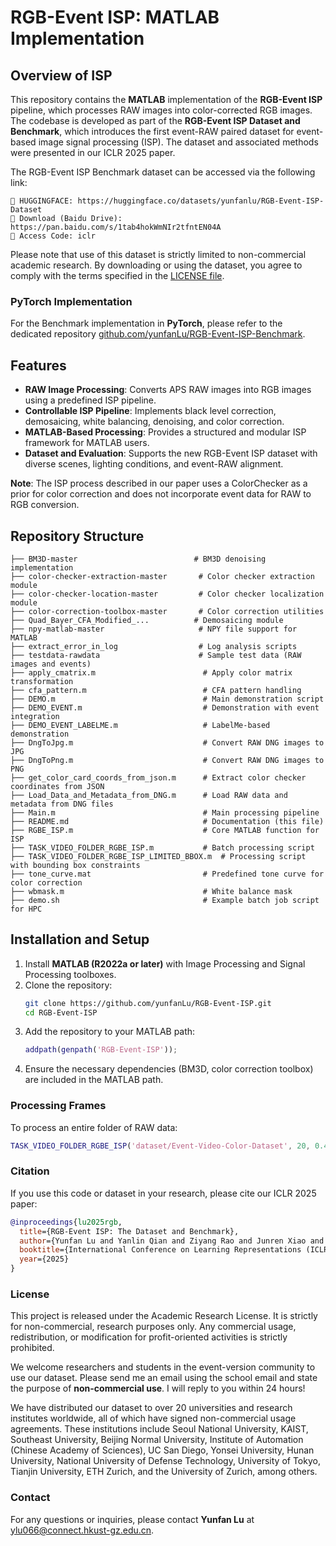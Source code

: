 # RGB-Event ISP: MATLAB Implementation

## Overview of ISP
This repository contains the **MATLAB** implementation of the **RGB-Event ISP** pipeline, which processes RAW images into color-corrected RGB images. The codebase is developed as part of the **RGB-Event ISP Dataset and Benchmark**, which introduces the first event-RAW paired dataset for event-based image signal processing (ISP). The dataset and associated methods were presented in our ICLR 2025 paper.

The RGB-Event ISP Benchmark dataset can be accessed via the following link:
```
🔗 HUGGINGFACE: https://huggingface.co/datasets/yunfanlu/RGB-Event-ISP-Dataset
🔗 Download (Baidu Drive): https://pan.baidu.com/s/1tab4hokWmNIr2tfntEN04A
🔑 Access Code: iclr
```
Please note that use of this dataset is strictly limited to non-commercial academic research. By downloading or using the dataset, you agree to comply with the terms specified in the [LICENSE file](https://github.com/yunfanLu/RGB-Event-ISP/blob/main/LICENSE.pdf).

### PyTorch Implementation
For the ‌Benchmark‌ implementation in ‌**PyTorch‌**, please refer to the dedicated repository [github.com/yunfanLu/RGB-Event-ISP-Benchmark](https://github.com/yunfanLu/RGB-Event-ISP-Benchmark).

## Features
- **RAW Image Processing**: Converts APS RAW images into RGB images using a predefined ISP pipeline.
- **Controllable ISP Pipeline**: Implements black level correction, demosaicing, white balancing, denoising, and color correction.
- **MATLAB-Based Processing**: Provides a structured and modular ISP framework for MATLAB users.
- **Dataset and Evaluation**: Supports the new RGB-Event ISP dataset with diverse scenes, lighting conditions, and event-RAW alignment.

**Note**: The ISP process described in our paper uses a ColorChecker as a prior for color correction and does not incorporate event data for RAW to RGB conversion.

## Repository Structure
```
├── BM3D-master                          # BM3D denoising implementation
├── color-checker-extraction-master       # Color checker extraction module
├── color-checker-location-master         # Color checker localization module
├── color-correction-toolbox-master       # Color correction utilities
├── Quad_Bayer_CFA_Modified_...          # Demosaicing module
├── npy-matlab-master                     # NPY file support for MATLAB
├── extract_error_in_log                  # Log analysis scripts
├── testdata-rawdata                      # Sample test data (RAW images and events)
├── apply_cmatrix.m                        # Apply color matrix transformation
├── cfa_pattern.m                          # CFA pattern handling
├── DEMO.m                                 # Main demonstration script
├── DEMO_EVENT.m                           # Demonstration with event integration
├── DEMO_EVENT_LABELME.m                   # LabelMe-based demonstration
├── DngToJpg.m                             # Convert RAW DNG images to JPG
├── DngToPng.m                             # Convert RAW DNG images to PNG
├── get_color_card_coords_from_json.m      # Extract color checker coordinates from JSON
├── Load_Data_and_Metadata_from_DNG.m      # Load RAW data and metadata from DNG files
├── Main.m                                 # Main processing pipeline
├── README.md                              # Documentation (this file)
├── RGBE_ISP.m                             # Core MATLAB function for ISP
├── TASK_VIDEO_FOLDER_RGBE_ISP.m           # Batch processing script
├── TASK_VIDEO_FOLDER_RGBE_ISP_LIMITED_BBOX.m  # Processing script with bounding box constraints
├── tone_curve.mat                         # Predefined tone curve for color correction
├── wbmask.m                               # White balance mask
├── demo.sh                                # Example batch job script for HPC
```

## Installation and Setup
1. Install **MATLAB (R2022a or later)** with Image Processing and Signal Processing toolboxes.
2. Clone the repository:
   ```sh
   git clone https://github.com/yunfanLu/RGB-Event-ISP.git
   cd RGB-Event-ISP
   ```
3. Add the repository to your MATLAB path:
   ```matlab
   addpath(genpath('RGB-Event-ISP'));
   ```
4. Ensure the necessary dependencies (BM3D, color correction toolbox) are included in the MATLAB path.

### Processing Frames
To process an entire folder of RAW data:
```matlab
TASK_VIDEO_FOLDER_RGBE_ISP('dataset/Event-Video-Color-Dataset', 20, 0.45, 1, false);
```

### Citation
If you use this code or dataset in your research, please cite our ICLR 2025 paper:
```bibtex
@inproceedings{lu2025rgb,
  title={RGB-Event ISP: The Dataset and Benchmark},
  author={Yunfan Lu and Yanlin Qian and Ziyang Rao and Junren Xiao and Liming Chen and Hui Xiong},
  booktitle={International Conference on Learning Representations (ICLR)},
  year={2025}
}
```

### License
This project is released under the Academic Research License. It is strictly for non-commercial, research purposes only. Any commercial usage, redistribution, or modification for profit-oriented activities is strictly prohibited.

We welcome researchers and students in the event-version community to use our dataset. Please send me an email using the school email and state the purpose of **non-commercial use**. I will reply to you within 24 hours!

We have distributed our dataset to over 20 universities and research institutes worldwide, all of which have signed non-commercial usage agreements. These institutions include Seoul National University, KAIST, Southeast University, Beijing Normal University, Institute of Automation (Chinese Academy of Sciences), UC San Diego, Yonsei University, Hunan University, National University of Defense Technology, University of Tokyo, Tianjin University, ETH Zurich, and the University of Zurich, among others.

### Contact
For any questions or inquiries, please contact **Yunfan Lu** at [ylu066@connect.hkust-gz.edu.cn](mailto:ylu066@connect.hkust-gz.edu.cn).

